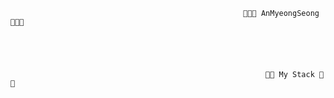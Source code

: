                                                         👋👋👋 AnMyeongSeong 👋👋👋





                                                             👀👀 My Stack 👀👀





